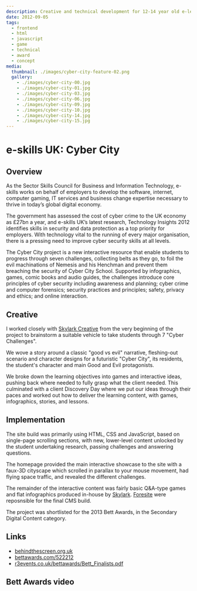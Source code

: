```yaml
---
description: Creative and technical development for 12-14 year old e-learning project
date: 2012-09-05
tags:
  - frontend
  - html
  - javascript
  - game
  - technical
  - award
  - concept
media:
  thumbnail: ./images/cyber-city-feature-02.png
  gallery:
    - ./images/cyber-city-00.jpg
    - ./images/cyber-city-01.jpg
    - ./images/cyber-city-03.jpg
    - ./images/cyber-city-06.jpg
    - ./images/cyber-city-09.jpg
    - ./images/cyber-city-10.jpg
    - ./images/cyber-city-14.jpg
    - ./images/cyber-city-15.jpg
---
```


# e-skills UK: Cyber City

## Overview

As the Sector Skills Council for Business and Information Technology, e-skills works on behalf of employers to develop the software, internet, computer gaming, IT services and business change expertise necessary to thrive in today’s global digital economy.

The government has assessed the cost of cyber crime to the UK economy as £27bn a year, and e-skills UK’s latest research, Technology Insights 2012 identifies skills in security and data protection as a top priority for employers. With technology vital to the running of every major organisation, there is a pressing need to improve cyber security skills at all levels.

The Cyber City project is a new interactive resource that enable students to progress through seven challenges, collecting belts as they go, to foil the evil machinations of Nemesis and his Henchman and prevent them breaching the security of Cyber City School. Supported by infographics, games, comic books and audio guides, the challenges introduce core principles of cyber security including awareness and planning; cyber crime and computer forensics; security practices and principles; safety, privacy and ethics; and online interaction.

## Creative

I worked closely with [Skylark Creative](https://skylarkcreative.co.uk/blog/2012/02/10/e-skills-uk/) from the very beginning of the project to brainstorm a suitable vehicle to take students through 7 "Cyber Challenges".

We wove a story around a classic "good vs evil" narrative, fleshing-out scenario and character designs for a futuristic "Cyber City", its residents, the student's character and main Good and Evil protagonists.

We broke down the learning objectives into games and interactive ideas, pushing back where needed to fully grasp what the client needed. This culminated with a client Discovery Day where we put our ideas through their paces and worked out how to deliver the learning content, with games, infographics, stories, and lessons.

## Implementation

The site build was primarily using HTML, CSS and JavaScript, based on single-page scrolling sections, with new, lower-level  content unlocked by the student undertaking research, passing challenges and answering questions.

The homepage provided the main interactive showcase to the site with a faux-3D cityscape which scrolled in parallax to your mouse movement, had flying space traffic, and revealed the different challenges.

The remainder of the interactive content was fairly basic Q&A-type games and flat infographics produced in-house by [Skylark](https://skylarkcreative.co.uk/). [Foresite](https://fsite.com/home) were reposnsible for the final CMS build.

The project was shortlisted for the 2013 Bett Awards, in the Secondary Digital Content category.

## Links

- [behindthescreen.org.uk](https://behindthescreen.org.uk/)
- [bettawards.com/522212](https://bettawards.com/522212)
- [r3events.co.uk/bettawards/Bett_Finalists.pdf](https://r3events.co.uk/bettawards/Bett_Finalists.pdf)

## Bett Awards video
